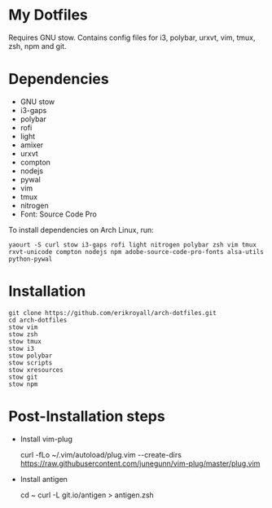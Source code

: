 # My Dotfiles

Requires GNU stow. Contains config files for i3, polybar, urxvt, vim, tmux, zsh, npm and git.

# Dependencies

- GNU stow
- i3-gaps
- polybar
- rofi
- light
- amixer
- urxvt
- compton
- nodejs
- pywal
- vim
- tmux
- nitrogen
- Font: Source Code Pro

To install dependencies on Arch Linux, run:

    yaourt -S curl stow i3-gaps rofi light nitrogen polybar zsh vim tmux rxvt-unicode compton nodejs npm adobe-source-code-pro-fonts alsa-utils python-pywal

# Installation

    git clone https://github.com/erikroyall/arch-dotfiles.git
    cd arch-dotfiles
    stow vim
    stow zsh
    stow tmux
    stow i3
    stow polybar
    stow scripts
    stow xresources
    stow git
    stow npm

# Post-Installation steps

- Install vim-plug

    curl -fLo ~/.vim/autoload/plug.vim --create-dirs \
    https://raw.githubusercontent.com/junegunn/vim-plug/master/plug.vim

- Install antigen

    cd ~
    curl -L git.io/antigen > antigen.zsh

